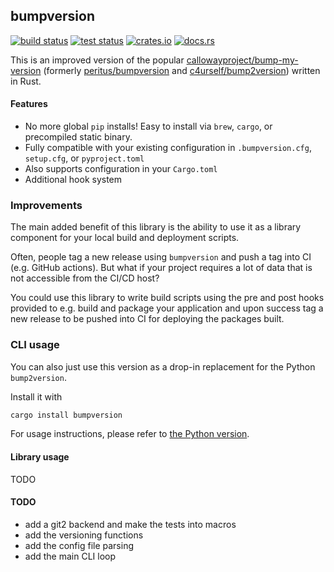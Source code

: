 ## bumpversion

[<img alt="build status" src="https://img.shields.io/github/actions/workflow/status/romnn/cargo-bumpversion/build.yaml?branch=main&label=build">](https://github.com/romnn/cargo-bumpversion/actions/workflows/build.yaml)
[<img alt="test status" src="https://img.shields.io/github/actions/workflow/status/romnn/cargo-bumpversion/test.yaml?branch=main&label=test">](https://github.com/romnn/cargo-bumpversion/actions/workflows/test.yaml)
[<img alt="crates.io" src="https://img.shields.io/crates/v/bumpversion">](https://crates.io/crates/bumpversion)
[<img alt="docs.rs" src="https://img.shields.io/docsrs/bumpversion/latest?label=docs.rs">](https://docs.rs/taski)

This is an improved version of the popular [callowayproject/bump-my-version](https://github.com/callowayproject/bump-my-version) (formerly [peritus/bumpversion](https://github.com/peritus/bumpversion) and [c4urself/bump2version](https://github.com/c4urself/bump2version)) written in Rust.

#### Features

- No more global `pip` installs! Easy to install via `brew`, `cargo`, or precompiled static binary.
- Fully compatible with your existing configuration in `.bumpversion.cfg`, `setup.cfg`, or `pyproject.toml`
- Also supports configuration in your `Cargo.toml`
- Additional hook system

### Improvements

The main added benefit of this library is the ability to use it as a library component for your local build and deployment scripts.

Often, people tag a new release using `bumpversion` and push a tag into CI (e.g. GitHub actions).
But what if your project requires a lot of data that is not accessible from the CI/CD host?

You could use this library to write build scripts using the pre and post hooks provided to e.g. build and package your application and upon success tag a new release to be pushed into CI for deploying the packages built.

### CLI usage

You can also just use this version as a drop-in replacement for the Python `bump2version`.

Install it with

```bash
cargo install bumpversion
```

For usage instructions, please refer to [the Python version](https://github.com/c4urself/bump2version).

#### Library usage

TODO

#### TODO

- add a git2 backend and make the tests into macros
- add the versioning functions
- add the config file parsing
- add the main CLI loop
